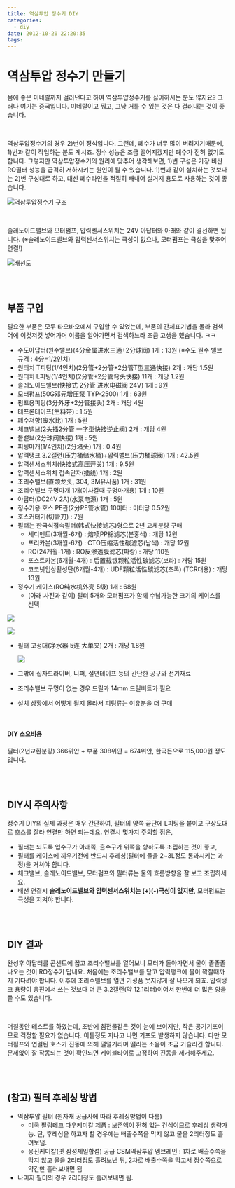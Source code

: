```yaml
---
title: 역삼투압 정수기 DIY
categories:
  - diy
date: 2012-10-20 22:20:35
tags:
---
```


# 역삼투압 정수기 만들기

몸에 좋은 미네랄까지 걸러낸다고 하여 역삼투압정수기를 싫어하시는 분도 많지요? 그러나 여기는 중국입니다. 미네랄이고 뭐고, 그냥 거를 수 있는 것은 다 걸러내는 것이 좋습니다. 

<br>

역삼투압정수기의 경우 2)번이 정석입니다. 그런데, 폐수가 너무 많이 버려지기때문에, 1)번과 같이 작업하는 분도 계시죠. 정수 성능은 조금 떨어지겠지만 폐수가 전혀 없기도 합니다. 그렇지만 역삼투압정수기의 원리에 맞추어 생각해보면, 1)번 구성은 가장 비싼 RO필터 성능을 급격히 저하시키는 원인이 될 수 있습니다. 1)번과 같이 설치하는 것보다는 2)번 구성대로 하고, 대신 폐수라인을 적절히 빼내어 설거지 용도로 사용하는 것이 좋습니다.

![역삼투압정수기 구조](/image/RO-01.jpg)

<br>

솔레노이드밸브와 모터펌프, 압력센서스위치는 24V 아답터와 아래와 같이 결선하면 됩니다. (※솔레노이드밸브와 압력센서스위치는 극성이 없으나, 모터펌프는 극성을 맞추어 연결!)

![배선도](/image/RO-02.jpg)

<br>

<br>


## 부품 구입

필요한 부품은 모두 타오바오에서 구입할 수 있었는데, 부품의 간체표기법을 몰라 검색어에 이것저것 넣어가며 이름을 알아가면서 검색하느라 조금 고생을 했습니다. ㅋㅋ

- 수도아답터(원수밸브)(4分金属进水三通+2分球阀) 1개 : 13원 (※수도 원수 밸브 규격 : 4分=1/2인치)
- 원터치 T피팅(1/4인치)(2分管+2分管+2分管T型三通快接) 2개 : 개당 1.5원
- 원터치 L피팅(1/4인치)(2分管+2分管弯头快接) 11개 : 개당 1.2원
- 솔레노이드밸브(快接式 2分管 进水电磁阀 24V) 1개 : 9원
- 모터펌프(50G邓元增压泵 TYP-2500) 1개 : 63원
- 펌프용피팅(3分外牙+2分管接头) 2개 : 개당 4원
- 테프론테이프(生料带) : 1.5원
- 폐수저항(废水比) 1개 : 5원
- 체크밸브(2头插2分管 一字型快接逆止阀) 2개 : 개당 4원
- 볼밸브(2分球阀快接) 1개 : 5원
- 피팅마개(1/4인치)(2分堵头) 1개 : 0.4원
- 압력탱크 3.2갤런(压力桶储水桶)+압력밸브(压力桶球阀) 1개 : 42.5원
- 압력센서스위치(快接式高压开关) 1개 : 9.5원
- 압력센서스위치 접속단자(插线) 1개 : 2원
- 조리수밸브(直颈龙头, 304, 3M유사품) 1개 : 31원
- 조리수밸브 구멍마개 1개(이사갈때 구멍마개용) 1개 : 10원
- 아답터(DC24V 2A)(水泵电源) 1개 : 5원
- 정수기용 호스 PE관(2分PE管水管) 10미터 : 미터당 0.52원
- 호스커터기(切管刀) : 7원
- 필터는 한국식접속필터(韩式快接滤芯)형으로 2년 교체분량 구매
  - 세디멘트(3개월-6개) : 熔喷PP棉滤芯(분홍색) : 개당 12원
  - 프리카본(3개월-6개) : CTO压缩活性碳滤芯(남색) : 개당 12원
  - RO(24개월-1개) : RO反渗透膜滤芯(파랑) : 개당 110원
  - 포스트카본(6개월-4개) : 后置载银颗粒活性碳滤芯(보라) : 개당 15원
  - 코코넛입상활성탄(6개월-4개) : UDF颗粒活性碳滤芯(초록) (TCR대용) : 개당 13원
- 정수기 케이스(RO纯水机外壳 5级) 1개 : 68원
  - (아래 사진과 같이) 필터 5개와 모터펌프가 함께 수납가능한 크기의 케이스를 선택

![](/image/RO-case-01.jpg)

![](/image/RO-case-02.jpg)

- 필터 고정대(净水器 5连 大单夹) 2개 : 개당 1.8원

  ![](/image/RO-30.png)

- 그밖에 십자드라이버, 니퍼, 절연테이프 등의 간단한 공구와 전기재료

- 조리수밸브 구멍이 없는 경우 드릴과 14mm 드릴비트가 필요

- 설치 상황에서 어떻게 될지 몰라서 피팅류는 여유분을 더 구매

<br>

#### DIY 소요비용

필터(2년교환분량) 366위안 + 부품 308위안 = 674위안, 한국돈으로 115,000원 정도입니다.

<br>

<br>

## DIY시 주의사항

정수기 DIY의 실제 과정은 매우 간단하여, 필터의 양쪽 끝단에 L피팅을 붙이고 구상도대로 호스를 잘라 연결만 하면 되는데요. 연결시 몇가지 주의할 점은,

* 필터는 되도록 입수구가 아래쪽, 출수구가 위쪽을 향하도록 조립하는 것이 좋고,
* 필터를 케이스에 끼우기전에 반드시 후레싱(필터에 물을 2~3L정도 통과시키는 과정)을 거쳐야 합니다.
* 체크밸브, 솔레노이드밸브, 모터펌프와 필터류는 물의 흐름방향을 잘 보고 조립하세요.
* 배선 연결시 **솔레노이드밸브와 압력센서스위치는 (+)(-)극성이 없지만**, 모터펌프는 극성을 지켜야 합니다.

<br>

<br>

## DIY 결과

완성후 아답터를 콘센트에 꼽고 조리수밸브를 열어보니 모터가 돌아가면서 물이 졸졸졸 나오는 것이 RO정수기 답네요. 처음에는 조리수밸브를 닫고 압력탱크에 물이 꽉찰때까지 기다려야 합니다. 이후에 조리수밸브를 열면 기성품 못지않게 잘 나오게 되죠. 압력탱크 용량이 웅진에서 쓰는 것보다 더 큰 3.2갤런(약 12.1리터)이어서 한번에 더 많은 양을 쓸 수도 있습니다.

<br>

며칠동안 테스트를 하였는데, 초반에 침전물같은 것이 눈에 보이지만, 작은 공기기포이므로 걱정할 필요가 없습니다. 이틀정도 지나고 나면 기포도 발생하지 않습니다. 다만 모터펌프와 연결된 호스가 진동에 의해 덜덜거리며 떨리는 소음이 조금 거슬리긴 합니다. 문제없이 잘 작동되는 것이 확인되면 케이블타이로 고정하여 진동을 제거해주세요.

<br>

<br>

## (참고) 필터 후레싱 방법

* 역삼투압 필터 (원자재 공급사에 따라 후레싱방법이 다름)
  * 미국 필림테크 다우케미칼 제품 : 보존액이 전혀 없는 건식이므로 후레싱 생략가능. 단, 후레싱을 하고자 할 경우에는 배출수쪽을 막지 않고 물을 2리터정도 흘려보냄.
  * 웅진케미칼(옛 삼성제일합섬) 공급 CSM역삼투압 멤브레인 : 1차로 배출수쪽을 막지 않고 물을 2리터정도 흘려보낸 뒤, 2차로 배출수쪽을 막고서 정수쪽으로 약간만 흘러보내면 됨
* 나머지 필터의 경우 2리터정도 흘려보내면 됨.

&nbsp;